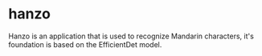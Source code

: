 # hanzo
Hanzo is an application that is used to recognize Mandarin characters, it's foundation is based on the EfficientDet model.
